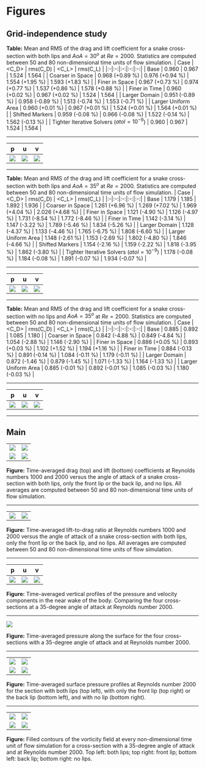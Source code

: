 # Figures

## Grid-independence study

**Table:** Mean and RMS of the drag and lift coefficient for a snake cross-section with both lips and $AoA = 30^o$ at $Re = 2000$. Statistics are computed between 50 and 80 non-dimensional time units of flow simulation.
| Case | <C_D> | rms(C_D) | <C_L> | rms(C_L) |
|:-|:-:|:-:|:-:|:-:|
| Base | 0.960 | 0.967 | 1.524 | 1.564 |
| Coarser in Space | 0.968 (+0.89 %) | 0.976 (+0.94 %) | 1.554 (+1.95 %) | 1.593 (+1.83 %) |
| Finer in Space | 0.967 (+0.73 %) | 0.974 (+0.77 %) | 1.537 (+0.86 %) | 1.578 (+0.88 %) |
| Finer in Time | 0.960 (+0.02 %) | 0.967 (+0.02 %) | 1.524 | 1.564 |
| Larger Domain | 0.951 (-0.89 %) | 0.958 (-0.89 %) | 1.513 (-0.74 %) | 1.553 (-0.71 %) |
| Larger Uniform Area | 0.960 (+0.01 %) | 0.967 (+0.01 %) | 1.524 (+0.01 %) | 1.564 (+0.01 %) |
| Shifted Markers | 0.959 (-0.08 %) | 0.966 (-0.08 %) | 1.522 (-0.14 %) | 1.562 (-0.13 %) |
| Tighter Iterative Solvers ($atol = 10^{-9}$) | 0.960 | 0.967 | 1.524 | 1.564 |

---

| p | u | v |
|:-:|:-:|:-:|
| ![](independence/2k30/figures/p_profiles_compare_dx_dt.png) | ![](independence/2k30/figures/u_profiles_compare_dx_dt.png) | ![](independence/2k30/figures/v_profiles_compare_dx_dt.png) |

---

**Table:** Mean and RMS of the drag and lift coefficient for a snake cross-section with both lips and $AoA = 35^o$ at $Re = 2000$. Statistics are computed between 50 and 80 non-dimensional time units of flow simulation.
| Case | <C_D> | rms(C_D) | <C_L> | rms(C_L) |
|:-|:-:|:-:|:-:|:-:|
| Base | 1.179 | 1.185 | 1.892 | 1.936 |
| Coarser in Space | 1.261 (+6.96 %) | 1.269 (+7.02 %) | 1.969 (+4.04 %) | 2.026 (+4.68 %) |
| Finer in Space | 1.121 (-4.90 %) | 1.126 (-4.97 %) | 1.731 (-8.54 %) | 1.772 (-8.46 %) |
| Finer in Time | 1.142 (-3.14 %) | 1.147 (-3.22 %) | 1.789 (-5.46 %) | 1.834 (-5.26 %) |
| Larger Domain | 1.128 (-4.37 %) | 1.133 (-4.46 %) | 1.765 (-6.75 %) | 1.808 (-6.60 %) |
| Larger Uniform Area | 1.148 (-2.61 %) | 1.153 (-2.69 %) | 1.802 (-4.80 %) | 1.846 (-4.66 %) |
| Shifted Markers | 1.154 (-2.16 %) | 1.159 (-2.22 %) | 1.818 (-3.95 %) | 1.862 (-3.80 %) |
| Tighter Iterative Solvers ($atol = 10^{-9}$) | 1.178 (-0.08 %) | 1.184 (-0.08 %) | 1.891 (-0.07 %) | 1.934 (-0.07 %) |

---

| p | u | v |
|:-:|:-:|:-:|
| ![](independence/2k35/figures/p_profiles_compare_dx_dt.png) | ![](independence/2k35/figures/u_profiles_compare_dx_dt.png) | ![](independence/2k35/figures/v_profiles_compare_dx_dt.png) |

---

**Table:** Mean and RMS of the drag and lift coefficient for a snake cross-section with no lips and $AoA = 35^o$ at $Re = 2000$. Statistics are computed between 50 and 80 non-dimensional time units of flow simulation.
| Case | <C_D> | rms(C_D) | <C_L> | rms(C_L) |
|:-|:-:|:-:|:-:|:-:|
| Base | 0.885 | 0.892 | 1.085 | 1.180 |
| Coarser in Space | 0.842 (-4.88 %) | 0.849 (-4.84 %) | 1.054 (-2.88 %) | 1.146 (-2.90 %) |
| Finer in Space | 0.886 (+0.05 %) | 0.893 (+0.03 %) | 1.102 (+1.52 %) | 1.194 (+1.16 %) |
| Finer in Time | 0.884 (-0.13 %) | 0.891 (-0.14 %) | 1.084 (-0.11 %) | 1.179 (-0.11 %) |
| Larger Domain | 0.872 (-1.46 %) | 0.879 (-1.45 %) | 1.071 (-1.33 %) | 1.164 (-1.33 %) |
| Larger Uniform Area | 0.885 (-0.01 %) | 0.892 (-0.01 %) | 1.085 (-0.03 %) | 1.180 (-0.03 %) |

---

| p | u | v |
|:-:|:-:|:-:|
| ![](independence/2k35-nolips/figures/p_profiles_compare_dx_dt.png) | ![](independence/2k35-nolips/figures/u_profiles_compare_dx_dt.png) | ![](independence/2k35-nolips/figures/v_profiles_compare_dx_dt.png) |

---

## Main

|  |  |
|:-:|:-:|
| ![](Re1000/figures/avg_drag_coefficients_vs_aoa.png) | ![](Re2000/figures/avg_drag_coefficients_vs_aoa.png) |
| ![](Re1000/figures/avg_lift_coefficients_vs_aoa.png) | ![](Re2000/figures/avg_lift_coefficients_vs_aoa.png) |

**Figure:** Time-averaged drag (top) and lift (bottom) coefficients at Reynolds numbers $1000$ and $2000$ versus the angle of attack of a snake cross-section with both lips, only the front lip or the back lip, and no lips. All averages are computed between 50 and 80 non-dimensional time units of flow simulation.

---

|  |  |
|:-:|:-:|
| ![](Re1000/figures/avg_lift_drag_ratio_vs_aoa.png) | ![](Re2000/figures/avg_lift_drag_ratio_vs_aoa.png) |

**Figure:** Time-averaged lift-to-drag ratio at Reynolds numbers $1000$ and $2000$ versus the angle of attack of a snake cross-section with both lips, only the front lip or the back lip, and no lips. All averages are computed between 50 and 80 non-dimensional time units of flow simulation.

---

| p | u | v |
|:-:|:-:|:-:|
| ![](Re2000/figures/p_profiles_2k35.png) | ![](Re2000/figures/u_profiles_2k35.png) | ![](Re2000/figures/v_profiles_2k35.png) |

**Figure:** Time-averaged vertical profiles of the pressure and velocity components in the near wake of the body. Comparing the four cross-sections at a 35-degree angle of attack at Reynolds number 2000.

---

![](Re2000/figures/surface_pressure_2k35.png)

**Figure:** Time-averaged pressure along the surface for the four cross-sections with a 35-degree angle of attack and at Reynolds number 2000.

---

|  |  |
|:-:|:-:|
| ![](Re2000/both_lips/figures/surface_pressure.png) | ![](Re2000/front_lip/figures/surface_pressure.png) |
| ![](Re2000/back_lip/figures/surface_pressure.png) | ![](Re2000/no_lips/figures/surface_pressure.png) |

**Figure:** Time-averaged surface pressure profiles at Reynolds number 2000 for the section with both lips (top left), with only the front lip (top right) or the back lip (bottom left), and with no lip (bottom right).

---

|  |  |
|:-:|:-:|
| ![](Re2000/both_lips/2k35/figures/vorticity.gif) | ![](Re2000/front_lip/2k35/figures/vorticity.gif) |
| ![](Re2000/back_lip/2k35/figures/vorticity.gif) | ![](Re2000/no_lips/2k35/figures/vorticity.gif) |

**Figure:** Filled contours of the vorticity field at every non-dimensional time unit of flow simulation for a cross-section with a 35-degree angle of attack and at Reynolds number 2000. Top left: both lips; top right: front lip; bottom left: back lip; bottom right: no lips.
